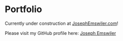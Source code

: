 # Portfolio

Currently under construction at [JosephEmswiler.com](http://josephemswiler.com/ "Joseph Emswiler's Portfolio")!

Please visit my GitHub profile here: [Joseph Emswiler](https://github.com/josephemswiler "Joseph Emswiler on GitHub")